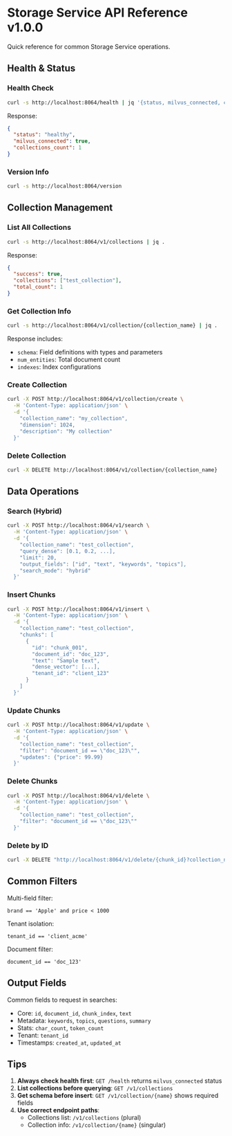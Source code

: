 # Storage Service API Reference v1.0.0

Quick reference for common Storage Service operations.

## Health & Status

### Health Check
```bash
curl -s http://localhost:8064/health | jq '{status, milvus_connected, collections_count}'
```

Response:
```json
{
  "status": "healthy",
  "milvus_connected": true,
  "collections_count": 1
}
```

### Version Info
```bash
curl -s http://localhost:8064/version
```

## Collection Management

### List All Collections
```bash
curl -s http://localhost:8064/v1/collections | jq .
```

Response:
```json
{
  "success": true,
  "collections": ["test_collection"],
  "total_count": 1
}
```

### Get Collection Info
```bash
curl -s http://localhost:8064/v1/collection/{collection_name} | jq .
```

Response includes:
- `schema`: Field definitions with types and parameters
- `num_entities`: Total document count
- `indexes`: Index configurations

### Create Collection
```bash
curl -X POST http://localhost:8064/v1/collection/create \
  -H 'Content-Type: application/json' \
  -d '{
    "collection_name": "my_collection",
    "dimension": 1024,
    "description": "My collection"
  }'
```

### Delete Collection
```bash
curl -X DELETE http://localhost:8064/v1/collection/{collection_name}
```

## Data Operations

### Search (Hybrid)
```bash
curl -X POST http://localhost:8064/v1/search \
  -H 'Content-Type: application/json' \
  -d '{
    "collection_name": "test_collection",
    "query_dense": [0.1, 0.2, ...],
    "limit": 20,
    "output_fields": ["id", "text", "keywords", "topics"],
    "search_mode": "hybrid"
  }'
```

### Insert Chunks
```bash
curl -X POST http://localhost:8064/v1/insert \
  -H 'Content-Type: application/json' \
  -d '{
    "collection_name": "test_collection",
    "chunks": [
      {
        "id": "chunk_001",
        "document_id": "doc_123",
        "text": "Sample text",
        "dense_vector": [...],
        "tenant_id": "client_123"
      }
    ]
  }'
```

### Update Chunks
```bash
curl -X POST http://localhost:8064/v1/update \
  -H 'Content-Type: application/json' \
  -d '{
    "collection_name": "test_collection",
    "filter": "document_id == \"doc_123\"",
    "updates": {"price": 99.99}
  }'
```

### Delete Chunks
```bash
curl -X POST http://localhost:8064/v1/delete \
  -H 'Content-Type: application/json' \
  -d '{
    "collection_name": "test_collection",
    "filter": "document_id == \"doc_123\""
  }'
```

### Delete by ID
```bash
curl -X DELETE "http://localhost:8064/v1/delete/{chunk_id}?collection_name=test_collection"
```

## Common Filters

Multi-field filter:
```
brand == 'Apple' and price < 1000
```

Tenant isolation:
```
tenant_id == 'client_acme'
```

Document filter:
```
document_id == 'doc_123'
```

## Output Fields

Common fields to request in searches:
- Core: `id`, `document_id`, `chunk_index`, `text`
- Metadata: `keywords`, `topics`, `questions`, `summary`
- Stats: `char_count`, `token_count`
- Tenant: `tenant_id`
- Timestamps: `created_at`, `updated_at`

## Tips

1. **Always check health first**: `GET /health` returns `milvus_connected` status
2. **List collections before querying**: `GET /v1/collections`
3. **Get schema before insert**: `GET /v1/collection/{name}` shows required fields
4. **Use correct endpoint paths**:
   - Collections list: `/v1/collections` (plural)
   - Collection info: `/v1/collection/{name}` (singular)
